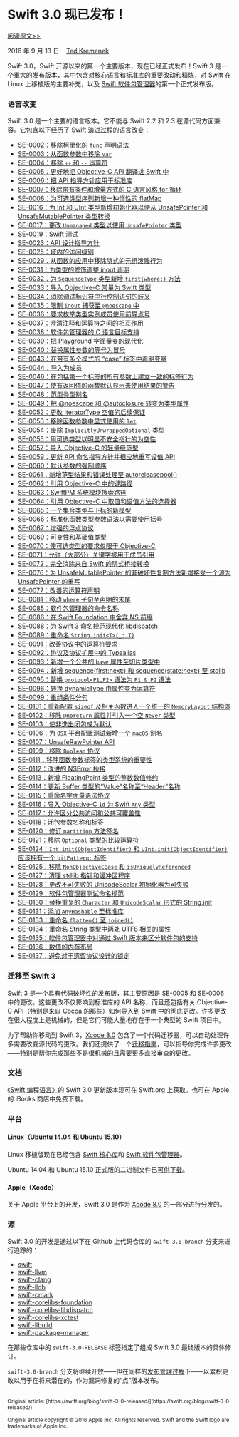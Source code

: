 # Swift 3.0 现已发布！

[阅读原文>>](https://swift.org/blog/swift-3-0-released/)

2016 年 9 月 13 日&nbsp;&nbsp;&nbsp;&nbsp;[Ted Kremenek](https://github.com/tkremenek/)

Swift 3.0，Swift 开源以来的第一个主要版本，现在已经正式发布！Swift 3 是一个重大的发布版本，其中包含对核心语言和标准库的重要改动和精炼，对 Swift 在 Linux 上移植版的主要补充，以及 [Swift 软件包管理器](https://swift.org/package-manager)的第一个正式发布版。

### 语言改变

Swift 3.0 是一个主要的语言版本。它不能与 Swift 2.2 和 2.3 在源代码方面兼容。它包含以下经历了 Swift [演进过程](https://swift.org/contributing/#participating-in-the-swift-evolution-process)的语言改变：

* [SE-0002：移除柯里化的 `func` 声明语法](https://github.com/apple/swift-evolution/blob/master/proposals/0002-remove-currying.md)
* [SE-0003：从函数参数中移除 `var`](https://github.com/apple/swift-evolution/blob/master/proposals/0003-remove-var-parameters.md)
* [SE-0004：移除 `++` 和 `--` 运算符](https://github.com/apple/swift-evolution/blob/master/proposals/0004-remove-pre-post-inc-decrement.md)
* [SE-0005：更好地把 Objective-C API 翻译进 Swift 中](https://github.com/apple/swift-evolution/blob/master/proposals/0005-objective-c-name-translation.md)
* [SE-0006：把 API 指导方针应用于标准库](https://github.com/apple/swift-evolution/blob/master/proposals/0006-apply-api-guidelines-to-the-standard-library.md)
* [SE-0007：移除带有条件和增量方式的 C 语言风格 for 循环](https://github.com/apple/swift-evolution/blob/master/proposals/0007-remove-c-style-for-loops.md)
* [SE-0008：为可选类型序列新增一种惰性的 flatMap](https://github.com/apple/swift-evolution/blob/master/proposals/0008-lazy-flatmap-for-optionals.md)
* [SE-0016：为 Int 和 UInt 类型新增初始化器以便从 UnsafePointer 和 UnsafeMutablePointer 类型转换](https://github.com/apple/swift-evolution/blob/master/proposals/0016-initializers-for-converting-unsafe-pointers-to-ints.md)
* [SE-0017：更改 `Unmanaged` 类型以使用 `UnsafePointer` 类型](https://github.com/apple/swift-evolution/blob/master/proposals/0017-convert-unmanaged-to-use-unsafepointer.md)
* [SE-0019：Swift 测试](https://github.com/apple/swift-evolution/blob/master/proposals/0019-package-manager-testing.md)
* [SE-0023：API 设计指导方针](https://github.com/apple/swift-evolution/blob/master/proposals/0023-api-guidelines.md)
* [SE-0025：域内的访问级别](https://github.com/apple/swift-evolution/blob/master/proposals/0025-scoped-access-level.md)
* [SE-0029：从函数的应用中移除隐式的元组泼贱行为](https://github.com/apple/swift-evolution/blob/master/proposals/0029-remove-implicit-tuple-splat.md)
* [SE-0031：为类型的修饰调整 inout 声明](https://github.com/apple/swift-evolution/blob/master/proposals/0031-adjusting-inout-declarations.md)
* [SE-0032：为 `SequenceType` 类型新增 `first(where:)` 方法](https://github.com/apple/swift-evolution/blob/master/proposals/0032-sequencetype-find.md)
* [SE-0033：导入 Objective-C 常量为 Swift 类型](https://github.com/apple/swift-evolution/blob/master/proposals/0033-import-objc-constants.md)
* [SE-0034：消除调试标识符中行控制语句的歧义](https://github.com/apple/swift-evolution/blob/master/proposals/0034-disambiguating-line.md)
* [SE-0035：限制 `inout` 捕获至 `@noescape` 中](https://github.com/apple/swift-evolution/blob/master/proposals/0035-limit-inout-capture.md)
* [SE-0036：要求枚举类型实例成员使用前导点号](https://github.com/apple/swift-evolution/blob/master/proposals/0036-enum-dot.md)
* [SE-0037：澄清注释和运算符之间的相互作用](https://github.com/apple/swift-evolution/blob/master/proposals/0037-clarify-comments-and-operators.md)
* [SE-0038：软件包管理器的 C 语言目标支持](https://github.com/apple/swift-evolution/blob/master/proposals/0038-swiftpm-c-language-targets.md)
* [SE-0039：把 Playground 字面量变的现代化](https://github.com/apple/swift-evolution/blob/master/proposals/0039-playgroundliterals.md)
* [SE-0040：替换属性参数的等号为冒号](https://github.com/apple/swift-evolution/blob/master/proposals/0040-attributecolons.md)
* [SE-0043：在带有多个模式的 “case” 标签中声明变量](https://github.com/apple/swift-evolution/blob/master/proposals/0043-declare-variables-in-case-labels-with-multiple-patterns.md)
* [SE-0044：导入为成员](https://github.com/apple/swift-evolution/blob/master/proposals/0044-import-as-member.md)
* [SE-0046：在包括第一个标签的所有参数上建立一致的标签行为](https://github.com/apple/swift-evolution/blob/master/proposals/0046-first-label.md)
* [SE-0047：使有返回值的函数默认显示未使用结果的警告](https://github.com/apple/swift-evolution/blob/master/proposals/0047-nonvoid-warn.md)
* [SE-0048：范型类型别名](https://github.com/apple/swift-evolution/blob/master/proposals/0048-generic-typealias.md)
* [SE-0049：把 @noescape 和 @autoclosure 转变为类型属性](https://github.com/apple/swift-evolution/blob/master/proposals/0049-noescape-autoclosure-type-attrs.md)
* [SE-0052：更改 IteratorType 空值的后续保证](https://github.com/apple/swift-evolution/blob/master/proposals/0052-iterator-post-nil-guarantee.md)
* [SE-0053：移除函数参数中显式使用的 `let`](https://github.com/apple/swift-evolution/blob/master/proposals/0053-remove-let-from-function-parameters.md)
* [SE-0054：废除 `ImplicitlyUnwrappedOptional` 类型](https://github.com/apple/swift-evolution/blob/master/proposals/0054-abolish-iuo.md)
* [SE-0055：用可选类型以明显不安全指针的为空性](https://github.com/apple/swift-evolution/blob/master/proposals/0055-optional-unsafe-pointers.md)
* [SE-0057：导入 Objective-C 的轻量级范型](https://github.com/apple/swift-evolution/blob/master/proposals/0057-importing-objc-generics.md)
* [SE-0059：更新 API 命名指导方针并相应地重写设值 API](https://github.com/apple/swift-evolution/blob/master/proposals/0059-updated-set-apis.md)
* [SE-0060：默认参数的强制顺序](https://github.com/apple/swift-evolution/blob/master/proposals/0060-defaulted-parameter-order.md)
* [SE-0061：新增范型结果和错误处理至 autoreleasepool()](https://github.com/apple/swift-evolution/blob/master/proposals/0061-autoreleasepool-signature.md)
* [SE-0062：引用 Objective-C 中的键路径](https://github.com/apple/swift-evolution/blob/master/proposals/0062-objc-keypaths.md)
* [SE-0063：SwiftPM 系统模块搜索路径](https://github.com/apple/swift-evolution/blob/master/proposals/0063-swiftpm-system-module-search-paths.md)
* [SE-0064：引用 Objective-C 中取值和设值方法的选择器](https://github.com/apple/swift-evolution/blob/master/proposals/0064-property-selectors.md)
* [SE-0065：一个集合类型与下标的新模型](https://github.com/apple/swift-evolution/blob/master/proposals/0065-collections-move-indices.md)
* [SE-0066：标准化函数类型参数语法以需要使用括号](https://github.com/apple/swift-evolution/blob/master/proposals/0066-standardize-function-type-syntax.md)
* [SE-0067：增强的浮点协议](https://github.com/apple/swift-evolution/blob/master/proposals/0067-floating-point-protocols.md)
* [SE-0069：可变性和基础值类型](https://github.com/apple/swift-evolution/blob/master/proposals/0069-swift-mutability-for-foundation.md)
* [SE-0070：使可选类型的要求仅限于 Objective-C](https://github.com/apple/swift-evolution/blob/master/proposals/0070-optional-requirements.md)
* [SE-0071：允许（大部分）关键字被用于成员引用](https://github.com/apple/swift-evolution/blob/master/proposals/0071-member-keywords.md)
* [SE-0072：完全消除来自 Swift 的隐式桥接转换](https://github.com/apple/swift-evolution/blob/master/proposals/0072-eliminate-implicit-bridging-conversions.md)
* [SE-0076：为 UnsafeMutablePointer 的非破坏性复制方法新增接受一个源为 UnsafePointer 的重写](https://github.com/apple/swift-evolution/blob/master/proposals/0076-copying-to-unsafe-mutable-pointer-with-unsafe-pointer-source.md)
* [SE-0077：改善的运算符声明](https://github.com/apple/swift-evolution/blob/master/proposals/0077-operator-precedence.md)
* [SE-0081：移动 `where` 子句至声明的末尾](https://github.com/apple/swift-evolution/blob/master/proposals/0081-move-where-expression.md)
* [SE-0085：软件包管理器的命令名称](https://github.com/apple/swift-evolution/blob/master/proposals/0085-package-manager-command-name.md)
* [SE-0086：在 Swift Foundation 中舍弃 NS 前缀](https://github.com/apple/swift-evolution/blob/master/proposals/0086-drop-foundation-ns.md)
* [SE-0088：为 Swift 3 命名规范现代化 libdispatch](https://github.com/apple/swift-evolution/blob/master/proposals/0088-libdispatch-for-swift3.md)
* [SE-0089：重命名 `String.init<T>(_: T)`](https://github.com/apple/swift-evolution/blob/master/proposals/0089-rename-string-reflection-init.md)
* [SE-0091：改善协议中的运算符要求](https://github.com/apple/swift-evolution/blob/master/proposals/0091-improving-operators-in-protocols.md)
* [SE-0092：协议及协议扩展中的 Typealias](https://github.com/apple/swift-evolution/blob/master/proposals/0092-typealiases-in-protocols.md)
* [SE-0093：新增一个公共的 `base` 属性至切片类型中](https://github.com/apple/swift-evolution/blob/master/proposals/0093-slice-base.md)
* [SE-0094：新增 sequence(first:next:) 和 sequence(state:next:) 至 stdlib](https://github.com/apple/swift-evolution/blob/master/proposals/0094-sequence-function.md)
* [SE-0095：替换 `protocol<P1,P2>` 语法为 `P1 & P2` 语法](https://github.com/apple/swift-evolution/blob/master/proposals/0095-any-as-existential.md)
* [SE-0096：转换 dynamicType 由属性变为运算符](https://github.com/apple/swift-evolution/blob/master/proposals/0096-dynamictype.md)
* [SE-0099：重组条件分句](https://github.com/apple/swift-evolution/blob/master/proposals/0099-conditionclauses.md)
* [SE-0101：重新配置 `sizeof` 及相关函数进入一个统一的 `MemoryLayout` 结构体](https://github.com/apple/swift-evolution/blob/master/proposals/0101-standardizing-sizeof-naming.md)
* [SE-0102：移除 `@noreturn` 属性并引入一个空 `Never` 类型](https://github.com/apple/swift-evolution/blob/master/proposals/0102-noreturn-bottom-type.md)
* [SE-0103：使非逸出闭包成为默认](https://github.com/apple/swift-evolution/blob/master/proposals/0103-make-noescape-default.md)
* [SE-0106：为 `OSX` 平台配置测试新增一个 `macOS` 别名](https://github.com/apple/swift-evolution/blob/master/proposals/0106-rename-osx-to-macos.md)
* [SE-0107：UnsafeRawPointer API](https://github.com/apple/swift-evolution/blob/master/proposals/0107-unsaferawpointer.md)
* [SE-0109：移除 `Boolean` 协议](https://github.com/apple/swift-evolution/blob/master/proposals/0109-remove-boolean.md)
* [SE-0111：移除函数参数标签的类型系统的重要性](https://github.com/apple/swift-evolution/blob/master/proposals/0111-remove-arg-label-type-significance.md)
* [SE-0112：改进的 NSError 桥接](https://github.com/apple/swift-evolution/blob/master/proposals/0112-nserror-bridging.md)
* [SE-0113：新增 FloatingPoint 类型的整数数值修约](https://github.com/apple/swift-evolution/blob/master/proposals/0113-rounding-functions-on-floatingpoint.md)
* [SE-0114：更新 Buffer 类型的“Value”名称至“Header”名称](https://github.com/apple/swift-evolution/blob/master/proposals/0114-buffer-naming.md)
* [SE-0115：重命名字面量语法协议](https://github.com/apple/swift-evolution/blob/master/proposals/0115-literal-syntax-protocols.md)
* [SE-0116：导入 Objective-C `id` 为 Swift `Any` 类型](https://github.com/apple/swift-evolution/blob/master/proposals/0116-id-as-any.md)
* [SE-0117：允许区分公共访问和公共可覆盖性](https://github.com/apple/swift-evolution/blob/master/proposals/0117-non-public-subclassable-by-default.md)
* [SE-0118：闭包参数名称和标签](https://github.com/apple/swift-evolution/blob/master/proposals/0118-closure-parameter-names-and-labels.md)
* [SE-0120：修订 `partition` 方法签名](https://github.com/apple/swift-evolution/blob/master/proposals/0120-revise-partition-method.md)
* [SE-0121：移除 `Optional` 类型的比较运算符](https://github.com/apple/swift-evolution/blob/master/proposals/0121-remove-optional-comparison-operators.md)
* [SE-0124：`Int.init(ObjectIdentifier)` 和 `UInt.init(ObjectIdentifier)` 应该拥有一个 `bitPattern:` 标签](https://github.com/apple/swift-evolution/blob/master/proposals/0124-bitpattern-label-for-int-initializer-objectidentfier.md)
* [SE-0125：移除 `NonObjectiveCBase` 和 `isUniquelyReferenced`](https://github.com/apple/swift-evolution/blob/master/proposals/0125-remove-nonobjectivecbase.md)
* [SE-0127：清理 stdlib 指针和缓冲区程序](https://github.com/apple/swift-evolution/blob/master/proposals/0127-cleaning-up-stdlib-ptr-buffer.md)
* [SE-0128：更改不可失败的 UnicodeScalar 初始化器为可失败](https://github.com/apple/swift-evolution/blob/master/proposals/0128-unicodescalar-failable-initializer.md)
* [SE-0129：软件包管理器测试命名规范](https://github.com/apple/swift-evolution/blob/master/proposals/0129-package-manager-test-naming-conventions.md)
* [SE-0130：替换重复的 `Character` 和 `UnicodeScalar` 形式的  String.init](https://github.com/apple/swift-evolution/blob/master/proposals/0130-string-initializers-cleanup.md)
* [SE-0131：添加 `AnyHashable` 至标准库](https://github.com/apple/swift-evolution/blob/master/proposals/0131-anyhashable.md)
* [SE-0133：重命名 `flatten()` 至 `joined()`](https://github.com/apple/swift-evolution/blob/master/proposals/0133-rename-flatten-to-joined.md)
* [SE-0134：重命名 String 类型中两处 UTF8 相关的属性](https://github.com/apple/swift-evolution/blob/master/proposals/0134-rename-string-properties.md)
* [SE-0135：软件包管理器中对通过 Swift 版本来区分软件包的支持](https://github.com/apple/swift-evolution/blob/master/proposals/0135-package-manager-support-for-differentiating-packages-by-swift-version.md)
* [SE-0136：数值的内存布局](https://github.com/apple/swift-evolution/blob/master/proposals/0136-memory-layout-of-values.md)
* [SE-0137：避免对于遗留协议设计的锁定](https://github.com/apple/swift-evolution/blob/master/proposals/0137-avoiding-lock-in.md)

### 迁移至 Swift 3

Swift 3 是一个具有代码破坏性的发布版，其主要原因是 [SE-0005](https://github.com/apple/swift-evolution/blob/master/proposals/0005-objective-c-name-translation.md) 和 [SE-0006](https://github.com/apple/swift-evolution/blob/master/proposals/0006-apply-api-guidelines-to-the-standard-library.md) 中的更改。这些更改不仅影响到标准库的 API 名称，而且还包括有关 Objective-C API（特别是来自 Cocoa 的那些）如何导入到 Swift 中的彻底更改。许多更改在很大程度上是机械的，但是它们可能大量地存在于一个典型的 Swift 项目中。

为了帮助你移动到 Swift 3，[Xcode 8.0](https://itunes.apple.com/app/xcode/id497799835) 包含了一个代码迁移器，可以自动处理许多需要改变源代码的更改。我们还提供了一个[迁移指南](https://swift.org/migration-guide/)，可以指导你完成许多更改——特别是帮你完成那些不是很机械的且需要更多直接审查的更改。

### 文档

[《Swift 编程语言》](https://swift.org/documentation/#the-swift-programming-language)的 Swift 3.0 更新版本现可在 Swift.org 上获取。也可在 Apple 的 iBooks 商店中免费下载。

### 平台

#### Linux（Ubuntu 14.04 和 Ubuntu 15.10）

Linux 移植版现在已经包含 [Swift 核心库](https://swift.org/core-libraries/)和 [Swift 软件包管理器](https://swift.org/package-manager)。

Ubuntu 14.04 和 Ubuntu 15.10 正式版的二进制文件已[可供下载](https://swift.org/download/)。

#### Apple（Xcode）

关于 Apple 平台上的开发，Swift 3.0 是作为 [Xcode 8.0](https://itunes.apple.com/app/xcode/id497799835) 的一部分进行分发的。

### 源

Swift 3.0 的开发是通过以下在 Github 上代码仓库的 `swift-3.0-branch` 分支来进行追踪的：

* [swift](https://github.com/apple/swift)
* [swift-llvm](https://github.com/apple/swift-llvm)
* [swift-clang](https://github.com/apple/swift-clang)
* [swift-lldb](https://github.com/apple/swift-lldb)
* [swift-cmark](https://github.com/apple/swift-cmark)
* [swift-corelibs-foundation](https://github.com/apple/swift-corelibs-foundation)
* [swift-corelibs-libdispatch](https://github.com/apple/swift-corelibs-libdispatch)
* [swift-corelibs-xctest](https://github.com/apple/swift-corelibs-xctest)
* [swift-llbuild](https://github.com/apple/swift-llbuild)
* [swift-package-manager](https://github.com/apple/swift-package-manager)

在那些仓库中的 `swift-3.0-RELEASE` 标签指定了组成 Swift 3.0 最终版本的具体修订。

`swift-3.0-branch` 分支将继续开放——但在同样的[发布管理过程](https://swift.org/blog/swift-3-0-release-process/)下——以累积更改以用于在将来潜在的，作为漏洞修复的“点”版本发布。

<br />
<sub>Original article: [https://swift.org/blog/swift-3-0-released/](https://swift.org/blog/swift-3-0-released/)</sub>

<sup>Original article copyright © 2016 Apple Inc. All rights reserved. Swift and the Swift logo are trademarks of Apple Inc.</sup>
